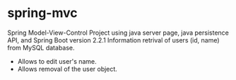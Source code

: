 # spring-mvc
Spring Model-View-Control Project using java server page, java persistence API, and Spring Boot version 2.2.1
Information retrival of users (id, name) from MySQL database.
  * Allows to edit user's name.
  * Allows removal of the user object.
